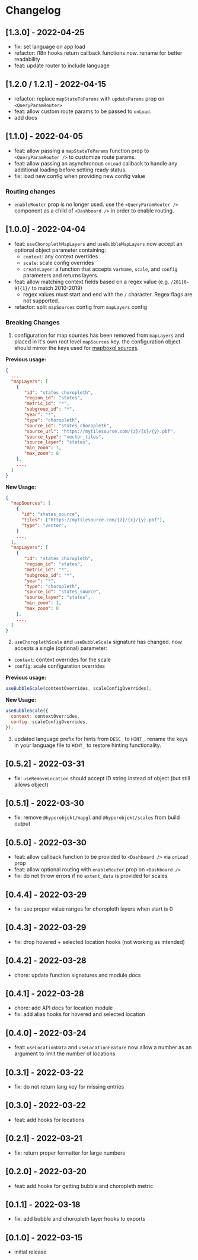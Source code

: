 # Changelog

## [1.3.0] - 2022-04-25

- fix: set language on app load
- refactor: i18n hooks return callback functions now. rename for better readability
- feat: update router to include language

## [1.2.0 / 1.2.1] - 2022-04-15

- refactor: replace `mapStateToParams` with `updateParams` prop on `<QueryParamRouter>`
- feat: allow custom route params to be passed to `onLoad`.
- add docs

## [1.1.0] - 2022-04-05

- feat: allow passing a `mapStateToParams` function prop to `<QueryParamRouter />` to customize route params.
- feat: allow passing an asynchronous `onLoad` callback to handle any additional loading before setting ready status.
- fix: load new config when providing new config value

### Routing changes

- `enableRouter` prop is no longer used. use the `<QueryParamRouter />` component as a child of `<Dashboard />` in order to enable routing.

## [1.0.0] - 2022-04-04

- feat: `useChoroplethMapLayers` and `useBubbleMapLayers` now accept an optional object parameter containing:
  - `context`: any context overrides
  - `scale`: scale config overrides
  - `createLayer`: a function that accepts `varName`, `scale`, and `config` parameters and returns layers.
- feat: allow matching context fields based on a regex value (e.g. `/201[0-9]{1}/` to match 2010-2019)
  - regex values must start and end with the `/` character. Regex flags are not supported.
- refactor: split `mapSources` config from `mapLayers` config

### Breaking Changes

1. configuration for map sources has been removed from `mapLayers` and placed in it's own root level `mapSources` key. the configuration object should mirror the keys used for [mapboxgl sources](https://docs.mapbox.com/mapbox-gl-js/style-spec/sources/).

**Previous usage:**

```json
{
  ...
  "mapLayers": [
    {
       "id": "states_choropleth",
       "region_id": "states",
       "metric_id": "*",
       "subgroup_id": "*",
       "year": "*",
       "type": "choropleth",
       "source_id": "states_choropleth",
       "source_url": "https://mytilesource.com/{z}/{x}/{y}.pbf",
       "source_type": "vector_tiles",
       "source_layer": "states",
       "min_zoom": 1,
       "max_zoom": 8
    },
    ...,
  ]
}
```

**New Usage:**

```json
{
  "mapSources": [
    {
      "id": "states_source",
      "tiles": ["https://mytilesource.com/{z}/{x}/{y}.pbf"],
      "type": "vector",
    }
    ...,
  ],
  "mapLayers": [
    {
       "id": "states_choropleth",
       "region_id": "states",
       "metric_id": "*",
       "subgroup_id": "*",
       "year": "*",
       "type": "choropleth",
       "source_id": "states_source",
       "source_layer": "states",
       "min_zoom": 1,
       "max_zoom": 8
    },
    ...,
  ]
}
```

2. `useChoroplethScale` and `useBubbleScale` signature has changed. now accepts a single (optional) parameter:

- `context`: context overrides for the scale
- `config`: scale configuration overrides

**Previous usage:**

```js
useBubbleScale(contextOverrides, scaleConfigOverrides);
```

**New Usage:**

```js
useBubbleScale({
  context: contextOverrides,
  config: scaleConfigOverrides,
});
```

3. updated language prefix for hints from `DESC_` to `HINT_`. rename the keys in your language file to `HINT_` to restore hinting functionality.

## [0.5.2] - 2022-03-31

- fix: `useRemoveLocation` should accept ID string instead of object (but still allows object)

## [0.5.1] - 2022-03-30

- fix: remove `@hyperobjekt/mapgl` and `@hyperobjekt/scales` from build output

## [0.5.0] - 2022-03-30

- feat: allow callback function to be provided to `<Dashboard />` via `onLoad` prop
- feat: allow optional routing with `enableRouter` prop on `<Dashboard />`
- fix: do not throw errors if no `extent_data` is provided for scales

## [0.4.4] - 2022-03-29

- fix: use proper value ranges for choropleth layers when start is 0

## [0.4.3] - 2022-03-29

- fix: drop hovered + selected location hooks (not working as intended)

## [0.4.2] - 2022-03-28

- chore: update function signatures and module docs

## [0.4.1] - 2022-03-28

- chore: add API docs for location module
- fix: add alias hooks for hovered and selected location

## [0.4.0] - 2022-03-24

- feat: `useLocationData` and `useLocationFeature` now allow a number as an argument to limit the number of locations

## [0.3.1] - 2022-03-22

- fix: do not return lang key for missing entries

## [0.3.0] - 2022-03-22

- feat: add hooks for locations

## [0.2.1] - 2022-03-21

- fix: return proper formatter for large numbers

## [0.2.0] - 2022-03-20

- feat: add hooks for getting bubble and choropleth metric

## [0.1.1] - 2022-03-18

- fix: add bubble and choropleth layer hooks to exports

## [0.1.0] - 2022-03-15

- initial release
